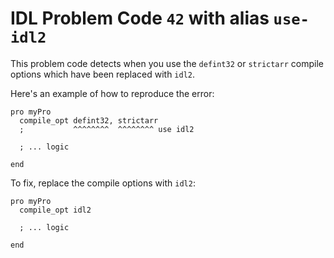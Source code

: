 # IDL Problem Code `42` with alias `use-idl2`

This problem code detects when you use the `defint32` or `strictarr` compile options which have been replaced with `idl2`.

Here's an example of how to reproduce the error:

```idl
pro myPro
  compile_opt defint32, strictarr
  ;           ^^^^^^^^  ^^^^^^^^ use idl2

  ; ... logic

end
```

To fix, replace the compile options with `idl2`:

```idl
pro myPro
  compile_opt idl2

  ; ... logic

end
```
